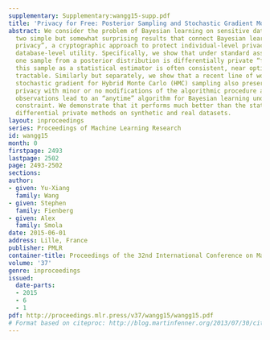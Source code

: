 ```yaml
---
supplementary: Supplementary:wangg15-supp.pdf
title: 'Privacy for Free: Posterior Sampling and Stochastic Gradient Monte Carlo'
abstract: We consider the problem of Bayesian learning on sensitive datasets and present
  two simple but somewhat surprising results that connect Bayesian learning to “differential
  privacy”, a cryptographic approach to protect individual-level privacy while permitting
  database-level utility. Specifically, we show that under standard assumptions, getting
  one sample from a posterior distribution is differentially private “for free”; and
  this sample as a statistical estimator is often consistent, near optimal, and computationally
  tractable. Similarly but separately, we show that a recent line of work that use
  stochastic gradient for Hybrid Monte Carlo (HMC) sampling also preserve differentially
  privacy with minor or no modifications of the algorithmic procedure at all, these
  observations lead to an “anytime” algorithm for Bayesian learning under privacy
  constraint. We demonstrate that it performs much better than the state-of-the-art
  differential private methods on synthetic and real datasets.
layout: inproceedings
series: Proceedings of Machine Learning Research
id: wangg15
month: 0
firstpage: 2493
lastpage: 2502
page: 2493-2502
sections: 
author:
- given: Yu-Xiang
  family: Wang
- given: Stephen
  family: Fienberg
- given: Alex
  family: Smola
date: 2015-06-01
address: Lille, France
publisher: PMLR
container-title: Proceedings of the 32nd International Conference on Machine Learning
volume: '37'
genre: inproceedings
issued:
  date-parts:
  - 2015
  - 6
  - 1
pdf: http://proceedings.mlr.press/v37/wangg15/wangg15.pdf
# Format based on citeproc: http://blog.martinfenner.org/2013/07/30/citeproc-yaml-for-bibliographies/
---
```

